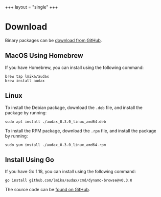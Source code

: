 +++
layout = "single"
+++

# Download

Binary packages can be [download from GitHub](https://github.com/lmika/audax/releases/latest).

## MacOS Using Homebrew

If you have Homebrew, you can install using the following command:

```
brew tap lmika/audax
brew install audax
```

## Linux

To install the Debian package, download the `.deb` file, and install the package by running:

```
sudo apt install ./audax_0.3.0_linux_amd64.deb
```

To install the RPM package, download the `.rpm` file, and install the package by running:

```
sudo yum install ./audax_0.3.0_linux_amd64.rpm
```

## Install Using Go

If you have Go 1.18, you can install using the following command:

```
go install github.com/lmika/audax/cmd/dynamo-browse@v0.3.0
```


The source code can be [found on GitHub](https://github.com/lmika/audax).